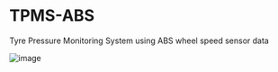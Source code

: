 # TPMS-ABS
Tyre Pressure Monitoring System using ABS wheel speed sensor data

										
![image](https://user-images.githubusercontent.com/57064943/160386630-cbe25b54-28a1-411e-a92c-0e0443db3bec.png)

